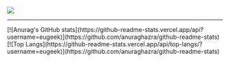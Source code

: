 
![](https://komarev.com/ghpvc/?username=eugeek)
<hr>
[![Anurag's GitHub stats](https://github-readme-stats.vercel.app/api?username=eugeek)](https://github.com/anuraghazra/github-readme-stats)
[![Top Langs](https://github-readme-stats.vercel.app/api/top-langs/?username=eugeek)](https://github.com/anuraghazra/github-readme-stats)
